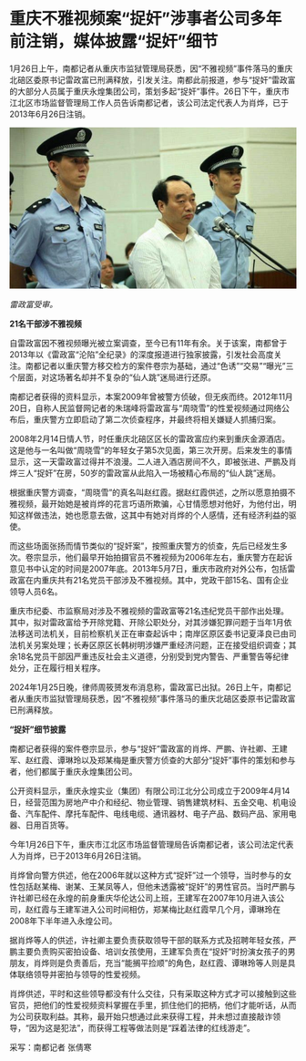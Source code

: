 # 重庆不雅视频案“捉奸”涉事者公司多年前注销，媒体披露“捉奸”细节

1月26日上午，南都记者从重庆市监狱管理局获悉，因“不雅视频”事件落马的重庆北碚区委原书记雷政富已刑满释放，引发关注。南都此前报道，参与“捉奸”雷政富的大部分人员属于重庆永煌集团公司，策划多起“捉奸”事件。26日下午，重庆市江北区市场监督管理局工作人员告诉南都记者，该公司法定代表人为肖烨，已于2013年6月26日注销。

![609d4ebd84fff8ea2ecedbb020a6a257.jpg](https://raw.githubusercontent.com/qqhsx/qqnews_image/main/2024/01/26/重庆不雅视频案“捉奸”涉事者公司多年前注销，媒体披露“捉奸”细节/609d4ebd84fff8ea2ecedbb020a6a257.jpg)

_雷政富受审。_

**21名干部涉不雅视频**

自雷政富因不雅视频曝光被立案调查，至今已有11年有余。关于该案，南都曾于2013年以《雷政富“沦陷”全纪录》的深度报道进行独家披露，引发社会高度关注。南都记者以重庆警方移交检方的案件卷宗为基础，通过“色诱”“交易”“曝光”三个层面，对这场著名却并不复杂的“仙人跳”迷局进行还原。

南都记者获得的资料显示，本案2009年曾被警方侦破，但无疾而终。2012年11月20日，自称人民监督网记者的朱瑞峰将雷政富与“周晓雪”的性爱视频通过网络公布后，重庆警方立即启动了第二次侦查程序，并最终将相关嫌疑人抓捕归案。

2008年2月14日情人节，时任重庆北碚区区长的雷政富应约来到重庆金源酒店。这是他与一名叫做“周晓雪”的年轻女子第5次见面，第三次开房。后来发生的事情显示，这一天雷政富过得并不浪漫。二人进入酒店房间不久，即被张进、严鹏及肖烨三人“捉奸”在房，50岁的雷政富从此陷入一场被精心布局的“仙人跳”迷局。

根据重庆警方调查，“周晓雪”的真名叫赵红霞。据赵红霞供述，之所以愿意拍摄不雅视频，最开始她是被肖烨的花言巧语所欺骗，心甘情愿想对他好，为他付出，明知这样做违法，她也愿意去做，这其中有她对肖烨的个人感情，还有经济利益的驱使。

而这些场面张扬而情节类似的“捉奸案”，按照重庆警方的侦查，先后已经发生多次。卷宗显示，他们最早开始拍摄官员不雅视频为2006年左右，重庆警方在起诉意见书中认定的时间是2007年底。2013年5月7日，重庆市政府对外公布，包括雷政富在内重庆共有21名党员干部涉及不雅视频。其中，党政干部15名、国有企业领导人员6名。

重庆市纪委、市监察局对涉及不雅视频的雷政富等21名违纪党员干部作出处理。其中，拟对雷政富给予开除党籍、开除公职处分，对其涉嫌犯罪问题于当年1月依法移送司法机关，目前检察机关正在审查起诉中；南岸区原区委书记夏泽良已由司法机关另案处理；长寿区原区长韩树明涉嫌严重经济问题，正在接受组织调查；其余18名党员干部因严重违反社会主义道德，分别受到党内警告、严重警告等纪律处分，正在履行相关程序。

2024年1月25日晚，律师周筱赟发布消息称，雷政富已出狱。26日上午，南都记者从重庆市监狱管理局获悉，因“不雅视频”事件落马的重庆北碚区委原书记雷政富已刑满释放。

**“捉奸”细节披露**

南都记者获得的案件卷宗显示，参与“捉奸”雷政富的肖烨、严鹏、许社卿、王建军、赵红霞、谭琳玲以及郑某梅是重庆警方侦查的大部分“捉奸”事件的策划和参与者，他们都属于重庆永煌集团公司。

公开资料显示，重庆永煌实业（集团）有限公司江北分公司成立于2009年4月14日，经营范围为房地产中介和经纪、物业管理、销售建筑材料、五金交电、机电设备、汽车配件、摩托车配件、电线电缆、通讯器材、电子产品、数码产品、家用电器、日用百货等。

今年1月26日下午，重庆市江北区市场监督管理局告诉南都记者，该公司法定代表人为肖烨，已于2013年6月26日注销。

肖烨曾向警方供述，他在2006年就以这种方式“捉奸”过一个领导，当时参与的女性包括赵某梅、谢某、王某凤等人，但他未透露被“捉奸”的男性官员。当时严鹏与许社卿已经在永煌的前身重庆华伦达公司上班，王建军在2007年10月进入该公司，赵红霞与王建军进入公司时间相仿，郑某梅比赵红霞早几个月，谭琳玲在2008年下半年进入永煌公司。

据肖烨等人的供述，许社卿主要负责获取领导干部的联系方式及招聘年轻女孩，严鹏主要负责购买密拍设备、培训女孩使用，王建军负责在“捉奸”时扮演女孩子的男朋友，肖烨则是负责善后，充当“能搁平捡顺”的角色，赵红霞、谭琳玲等人则是具体联络领导并密拍与领导的性爱视频。

肖烨供述，平时和这些领导都没有什么交往，只有采取这种方式才可以接触到这些官员，把他们的性爱视频资料掌握在手里，抓住他们的把柄，他们才能听话，从而为公司获取利益。其称，最开始只想通过此来获得工程，并未想过直接敲诈领导，“因为这是犯法”，而获得工程等做法则是“踩着法律的红线游走”。

采写：南都记者 张倩寒

